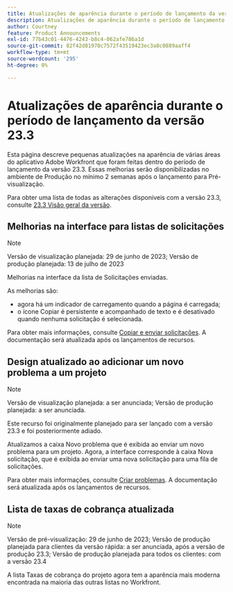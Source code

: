 ```yaml
---
title: Atualizações de aparência durante o período de lançamento da versão 23.3
description: Atualizações de aparência durante o período de lançamento da versão 23.3
author: Courtney
feature: Product Announcements
exl-id: 77b43c01-4476-4243-b8c4-062afe786a1d
source-git-commit: 82f42d81970c7572f43519423ec3a8c0889aaff4
workflow-type: tm+mt
source-wordcount: '295'
ht-degree: 0%

---
```


# Atualizações de aparência durante o período de lançamento da versão 23.3

Esta página descreve pequenas atualizações na aparência de várias áreas do aplicativo Adobe Workfront que foram feitas dentro do período de lançamento da versão 23.3. Essas melhorias serão disponibilizadas no ambiente de Produção no mínimo 2 semanas após o lançamento para Pré-visualização.

Para obter uma lista de todas as alterações disponíveis com a versão 23.3, consulte [23.3 Visão geral da versão](/help/quicksilver/product-announcements/product-releases/23.3-release-activity/23-3-release-overview.md).

## Melhorias na interface para listas de solicitações

>[!NOTE]
>
>Versão de visualização planejada: 29 de junho de 2023; Versão de produção planejada: 13 de julho de 2023

Melhorias na interface da lista de Solicitações enviadas.

As melhorias são:

* agora há um indicador de carregamento quando a página é carregada;
* o ícone Copiar é persistente e acompanhado de texto e é desativado quando nenhuma solicitação é selecionada.

Para obter mais informações, consulte [Copiar e enviar solicitações](/help/quicksilver/manage-work/requests/create-requests/copy-and-submit-requests.md). A documentação será atualizada após os lançamentos de recursos.

## Design atualizado ao adicionar um novo problema a um projeto

>[!NOTE]
>
>Versão de visualização planejada: a ser anunciada; Versão de produção planejada: a ser anunciada.
>
>Este recurso foi originalmente planejado para ser lançado com a versão 23.3 e foi posteriormente adiado.

Atualizamos a caixa Novo problema que é exibida ao enviar um novo problema para um projeto. Agora, a interface corresponde à caixa Nova solicitação, que é exibida ao enviar uma nova solicitação para uma fila de solicitações.

Para obter mais informações, consulte [Criar problemas](../../../manage-work/issues/manage-issues/create-issues.md). A documentação será atualizada após os lançamentos de recursos.

## Lista de taxas de cobrança atualizada

>[!NOTE]
>
>Versão de pré-visualização: 29 de junho de 2023; Versão de produção planejada para clientes da versão rápida: a ser anunciada, após a versão de produção 23.3; Versão de produção planejada para todos os clientes: com a versão 23.4

A lista Taxas de cobrança do projeto agora tem a aparência mais moderna encontrada na maioria das outras listas no Workfront.
